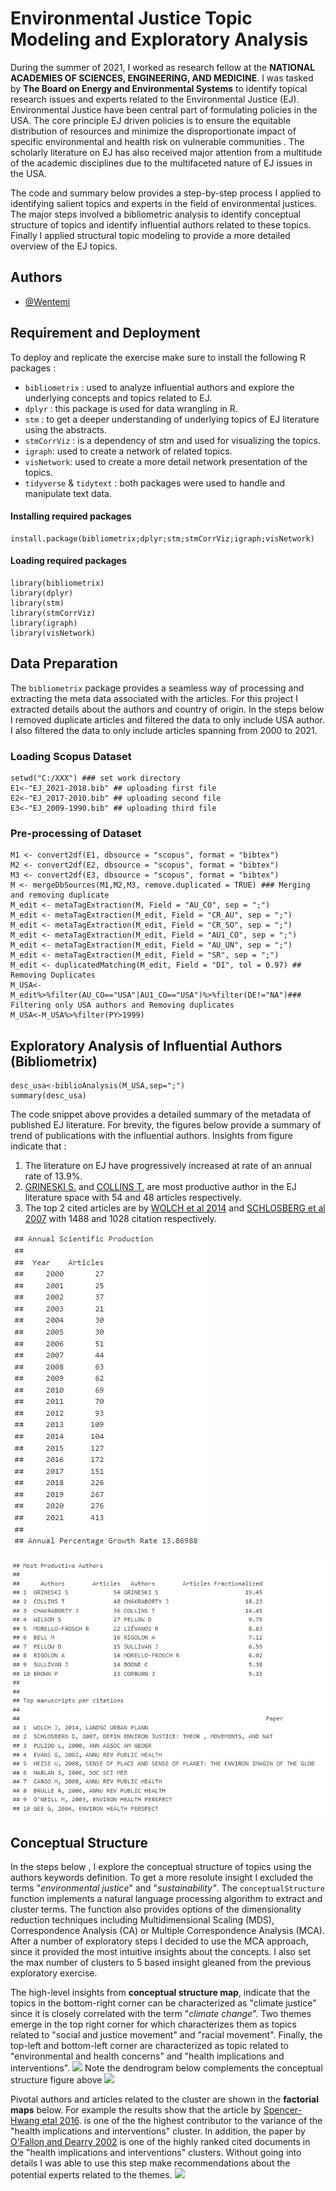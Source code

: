 # Environmental Justice Topic Modeling and Exploratory Analysis

During the summer of 2021, I worked as research fellow at the **NATIONAL ACADEMIES OF SCIENCES, ENGINEERING, AND MEDICINE**. I was tasked by **The Board on Energy and Environmental Systems** to identify topical research issues and experts related to the Environmental Justice (EJ). Environmental
Justice have been central part of formulating policies in the USA. The core principle EJ driven policies is to ensure the equitable distribution of resources and minimize the disproportionate impact of specific environmental and health risk on vulnerable communities . The scholarly literature on EJ
has also received major attention from a multitude of the academic disciplines due to the multifaceted nature of EJ issues in the USA.

The code and summary below provides a step-by-step process I applied to identifying salient topics and experts in the field of environmental justices. The major steps involved a bibliometric analysis to identify conceptual structure of topics and identify influential authors related to these topics.
Finally I applied structural topic modeling to provide a more detailed overview of the EJ topics.

## Authors

- [@Wentemi](https://github.com/Wentemi)


## Requirement and Deployment
To deploy and replicate the exercise make sure to install the following R packages :

-  `bibliometrix` : used to analyze influential authors and explore the underlying concepts and topics related to EJ.
-  `dplyr` : this package is used for data wrangling in R.
-  `stm` : to get a deeper understanding of underlying topics of EJ literature using the abstracts.
-  `stmCorrViz` : is a dependency of stm and used for visualizing the topics.
-  `igraph`: used to create a network of related topics.
-  `visNetwork`: used to create a more detail network presentation of the topics.
-  `tidyverse` & `tidytext` : both packages were used to handle and manipulate text data.
#### Installing required packages
```{r}
install.package(bibliometrix;dplyr;stm;stmCorrViz;igraph;visNetwork)
```
#### Loading required packages
```{r}
library(bibliometrix)
library(dplyr)
library(stm)
library(stmCorrViz)
library(igraph)
library(visNetwork)
```

## Data Preparation
The `bibliometrix` package provides a seamless way of processing and extracting the meta data associated with the articles. For this project I extracted details about the authors and country of origin. In the steps below I removed duplicate articles and filtered the data to only include USA author.
I also filtered the data to only include articles spanning from 2000 to 2021.
### Loading Scopus Dataset
```{r}
setwd("C:/XXX") ### set work directory
E1<-"EJ_2021-2018.bib" ## uploading first file 
E2<-"EJ_2017-2010.bib" ## uploading second file
E3<-"EJ_2009-1990.bib" ## uploading third file 
```
### Pre-processing of Dataset
```{r} 
M1 <- convert2df(E1, dbsource = "scopus", format = "bibtex")
M2 <- convert2df(E2, dbsource = "scopus", format = "bibtex")
M3 <- convert2df(E3, dbsource = "scopus", format = "bibtex")
M <- mergeDbSources(M1,M2,M3, remove.duplicated = TRUE) ### Merging and removing duplicate
M_edit <- metaTagExtraction(M, Field = "AU_CO", sep = ";")
M_edit <- metaTagExtraction(M_edit, Field = "CR_AU", sep = ";")
M_edit <- metaTagExtraction(M_edit, Field = "CR_SO", sep = ";")
M_edit <- metaTagExtraction(M_edit, Field = "AU1_CO", sep = ";")
M_edit <- metaTagExtraction(M_edit, Field = "AU_UN", sep = ";")
M_edit <- metaTagExtraction(M_edit, Field = "SR", sep = ";")
M_edit <- duplicatedMatching(M_edit, Field = "DI", tol = 0.97) ## Removing Duplicates
M_USA<-M_edit%>%filter(AU_CO=="USA"|AU1_CO=="USA")%>%filter(DE!="NA")### Filtering only USA authors and Removing duplicates
M_USA<-M_USA%>%filter(PY>1999)
```
## Exploratory Analysis of Influential Authors (Bibliometrix)
```{r}
desc_usa<-biblioAnalysis(M_USA,sep=";")
summary(desc_usa)
```
The code snippet above provides a detailed summary of the metadata of published EJ literature. For brevity, the figures below provide a summary of trend of publications with the influential authors. 
Insights from figure indicate that : 
1.  The literature on EJ have progressively increased at rate of an annual rate of 13.9%.
2.  [GRINESKI S.](https://faculty.utah.edu/u6016976-SARA_ELIZABETH_GRINESKI/hm/index.hml) and [COLLINS T.](https://faculty.utah.edu/u0201634-TIMOTHY_WILLIAM_COLLINS/research/index.hml) are most productive author in the EJ literature space with 54 and 48 articles respectively.
3.  The top 2 cited articles are by  [WOLCH et al 2014](https://www.sciencedirect.com/science/article/pii/S0169204614000310) and [SCHLOSBERG et al 2007](https://oxford.universitypressscholarship.com/view/10.1093/acprof:oso/9780199286294.001.0001/acprof-9780199286294) with 1488 and 1028 citation
    respectively.

![1_growthrate](https://github.com/Wentemi/EJ/blob/main/folder/growthrate.JPG)

![2_productive_author](https://github.com/Wentemi/EJ/blob/main/folder/Authors.JPG)

## Conceptual Structure

In the steps below , I explore the conceptual structure of topics using the authors keywords definition. To get a more resolute insight I excluded the terms "*environmental justice*" and "*sustainability"*. The `conceptualStructure` function implements a natural language processing algorithm to
extract and cluster terms. The function also provides options of the dimensionality reduction techniques including Multidimensional Scaling (MDS), Correspondence Analysis (CA) or Multiple Correspondence Analysis (MCA). After a number of exploratory steps I decided to use the MCA approach, since it
provided the most intuitive insights about the concepts. I also set the max number of clusters to 5 based insight gleaned from the previous exploratory exercise.

The high-level insights from **conceptual structure map**, indicate that the topics in the bottom-right corner can be characterized as "climate justice" since it is closely correlated with the term "*climate change*". Two themes emerge in the top right corner for which characterizes them as topics related to "social and
justice movement" and "racial movement". Finally, the top-left and bottom-left corner are characterized as topic related to "environmental and health concerns" and "health implications and interventions". 
![](https://github.com/Wentemi/EJ/blob/main/folder/ConceptualStructure.JPG)
Note the dendrogram below complements  the conceptual structure figure above
![](https://github.com/Wentemi/EJ/blob/main/folder/Dendrogram.JPG)

Pivotal authors and articles related to the cluster are shown in the **factorial maps** below. For example the results show that the article by [Spencer-Hwang etal 2016](https://muse.jhu.edu/article/644530/figure/tab04). is one of the the highest contributor to the variance of the "health implications and interventions" cluster. In addition, the paper by [O'Fallon and Dearry
2002](https://pubmed.ncbi.nlm.nih.gov/11929724/) is one of the highly ranked cited documents in the "health implications and interventions" clusters. Without going into details I was able to use this step make recommendations about the potential experts related to the themes.
![](https://github.com/Wentemi/EJ/blob/main/folder/factorialmap.JPG)

